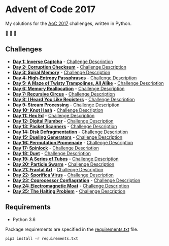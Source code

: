 # Advent of Code 2017

My solutions for the [AoC 2017](http://adventofcode.com/2017) challenges, written in Python.

:christmas_tree: :christmas_tree: :christmas_tree:

## Challenges

- **[Day 1: Inverse Captcha](src/day1.py)** - [Challenge Description](http://adventofcode.com/2017/day/1)
- **[Day 2: Corruption Checksum](src/day2.py)** - [Challenge Description](http://adventofcode.com/2017/day/2)
- **[Day 3: Spiral Memory](src/day3.py)** - [Challenge Description](http://adventofcode.com/2017/day/3)
- **[Day 4: High-Entropy Passphrases](src/day4.py)** - [Challenge Description](http://adventofcode.com/2017/day/4)
- **[Day 5: A Maze of Twisty Trampolines, All Alike](src/day5.py)** - [Challenge Description](http://adventofcode.com/2017/day/5)
- **[Day 6: Memory Reallocation](src/day6.py)** - [Challenge Description](http://adventofcode.com/2017/day/6)
- **[Day 7: Recursive Circus](src/day7.py)** - [Challenge Description](http://adventofcode.com/2017/day/7)
- **[Day 8: I Heard You Like Registers](src/day8.py)** - [Challenge Description](http://adventofcode.com/2017/day/8)
- **[Day 9: Stream Processing](src/day9.py)** - [Challenge Description](http://adventofcode.com/2017/day/9)
- **[Day 10: Knot Hash](src/day10.py)** - [Challenge Description](http://adventofcode.com/2017/day/10)
- **[Day 11: Hex Ed](src/day11.py)** - [Challenge Description](http://adventofcode.com/2017/day/11)
- **[Day 12: Digital Plumber](src/day12.py)** - [Challenge Description](http://adventofcode.com/2017/day/12)
- **[Day 13: Packet Scanners](src/day13.py)** - [Challenge Description](http://adventofcode.com/2017/day/13)
- **[Day 14: Disk Defragmentation](src/day14.py)** - [Challenge Description](http://adventofcode.com/2017/day/14)
- **[Day 15: Dueling Generators](src/day15.py)** - [Challenge Description](http://adventofcode.com/2017/day/15)
- **[Day 16: Permutation Promenade](src/day16.py)** - [Challenge Description](http://adventofcode.com/2017/day/16)
- **[Day 17: Spinlock](src/day17.py)** - [Challenge Description](http://adventofcode.com/2017/day/17)
- **[Day 18: Duet](src/day18.py)** - [Challenge Description](http://adventofcode.com/2017/day/18)
- **[Day 19: A Series of Tubes](src/day19.py)** - [Challenge Description](http://adventofcode.com/2017/day/19)
- **[Day 20: Particle Swarm](src/day20.py)** - [Challenge Description](http://adventofcode.com/2017/day/20)
- **[Day 21: Fractal Art](src/day21.py)** - [Challenge Description](http://adventofcode.com/2017/day/21)
- **[Day 22: Sporifica Virus](src/day22.py)** - [Challenge Description](http://adventofcode.com/2017/day/22)
- **[Day 23: Coprocessor Conflagration](src/day23.py)** - [Challenge Description](http://adventofcode.com/2017/day/23)
- **[Day 24: Electromagnetic Moat](src/day24.py)** - [Challenge Description](http://adventofcode.com/2017/day/24)
- **[Day 25: The Halting Problem](src/day25.py)** - [Challenge Description](http://adventofcode.com/2017/day/25)

## Requirements

- Python 3.6

Package requirements are specified in the [requirements.txt](requirements.txt) file.

```
pip3 install -r requirements.txt
```
